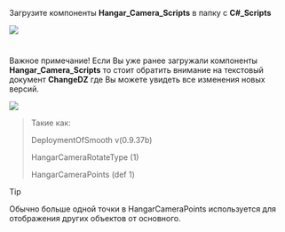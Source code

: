 Загрузите компоненты **Hangar_Camera_Scripts** в папку с **C#_Scripts**


<img src="null#moving_hcs_to_cs"/>

#

Важное примечание! Если Вы уже ранее загружали компоненты **Hangar_Camera_Scripts**
то стоит обратить внимание на текстовый документ **ChangeDZ** где Вы можете увидеть
все изменения новых версий.

<img src="null#see_chGZ"/>

> Такие как:
> 
> DeploymentOfSmooth v(0.9.37b)
>
> HangarCameraRotateType (1)
>
> HangarCameraPoints (def 1)


> [!TIP]
> Обычно больше одной точки в  HangarCameraPoints используется
> для отображения других объектов от основного.


#


